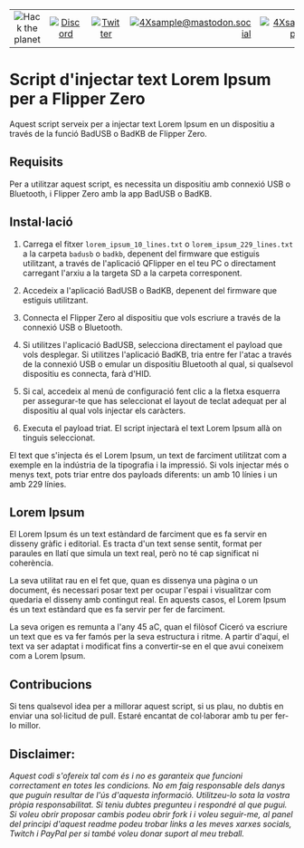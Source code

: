 |               |               |               |               |               |               |
|:-------------:|:-------------:|:-------------:|-------------:|-------------:|-------------:|
| ![Hack the planet](https://img.shields.io/badge/Hack-The%20Planet-orange) | [![Discord](https://img.shields.io/discord/667340023829626920?logo=discord)](https://discord.gg/ahVq54p) | [![Twitter](https://img.shields.io/twitter/follow/4xsample?style=social&logo=twitter)](https://twitter.com/4xsample/follow?screen_name=shields_io) | [![4Xsample@mastodon.social](https://img.shields.io/badge/Mastodon-@4Xsample-blueviolet?style=for-the-badge&logo=mastodon)](https://mastodon.social/@4Xsample) | [![4Xsample](https://img.shields.io/badge/Twitch-4Xsample-6441A4?style=for-the-badge&logo=twitch)](https://twitch.tv/4Xsample) | [![PayPal](https://img.shields.io/badge/PayPal-00457C?style=for-the-badge&logo=paypal&logoColor=white)](https://www.paypal.com/donate/?hosted_button_id=EFVMSRHVBNJP4) |

# Script d'injectar text Lorem Ipsum per a Flipper Zero

Aquest script serveix per a injectar text Lorem Ipsum en un dispositiu a través de la funció BadUSB o BadKB de Flipper Zero. 

## Requisits

Per a utilitzar aquest script, es necessita un dispositiu amb connexió USB o Bluetooth, i Flipper Zero amb la app BadUSB o BadKB.

## Instal·lació

1. Carrega el fitxer `lorem_ipsum_10_lines.txt` o `lorem_ipsum_229_lines.txt` a la carpeta `badusb` o `badkb`, depenent del firmware que estiguis utilitzant, a través de l'aplicació QFlipper en el teu PC o directament carregant l'arxiu a la targeta SD a la carpeta corresponent.

2. Accedeix a l'aplicació BadUSB o BadKB, depenent del firmware que estiguis utilitzant.

3. Connecta el Flipper Zero al dispositiu que vols escriure a través de la connexió USB o Bluetooth.

4. Si utilitzes l'aplicació BadUSB, selecciona directament el payload que vols desplegar. Si utilitzes l'aplicació BadKB, tria entre fer l'atac a través de la connexió USB o emular un dispositiu Bluetooth al qual, si qualsevol dispositiu es connecta, farà d'HID.

5. Si cal, accedeix al menú de configuració fent clic a la fletxa esquerra per assegurar-te que has seleccionat el layout de teclat adequat per al dispositiu al qual vols injectar els caràcters.

6. Executa el payload triat. El script injectarà el text Lorem Ipsum allà on tinguis seleccionat.

El text que s'injecta és el Lorem Ipsum, un text de farciment utilitzat com a exemple en la indústria de la tipografia i la impressió. Si vols injectar més o menys text, pots triar entre dos payloads diferents: un amb 10 línies i un amb 229 línies. 

## Lorem Ipsum

El Lorem Ipsum és un text estàndard de farciment que es fa servir en disseny gràfic i editorial. Es tracta d'un text sense sentit, format per paraules en llatí que simula un text real, però no té cap significat ni coherència.

La seva utilitat rau en el fet que, quan es dissenya una pàgina o un document, és necessari posar text per ocupar l'espai i visualitzar com quedaria el disseny amb contingut real. En aquests casos, el Lorem Ipsum és un text estàndard que es fa servir per fer de farciment.

La seva origen es remunta a l'any 45 aC, quan el filòsof Ciceró va escriure un text que es va fer famós per la seva estructura i ritme. A partir d'aquí, el text va ser adaptat i modificat fins a convertir-se en el que avui coneixem com a Lorem Ipsum.

## Contribucions

Si tens qualsevol idea per a millorar aquest script, si us plau, no dubtis en enviar una sol·licitud de pull. Estaré encantat de col·laborar amb tu per fer-lo millor.

## Disclaimer: 
*Aquest codi s'ofereix tal com és i no es garanteix que funcioni correctament en totes les condicions. No em faig responsable dels danys que puguin resultar de l'ús d'aquesta informació. Utilitzeu-lo sota la vostra pròpia responsabilitat. Si teniu dubtes pregunteu i respondré al que pugui. Si voleu obrir proposar cambis podeu obrir fork i i voleu seguir-me, al panel del principi d'aquest readme podeu trobar links a les meves xarxes socials, Twitch i PayPal per si també voleu donar suport al meu treball.*